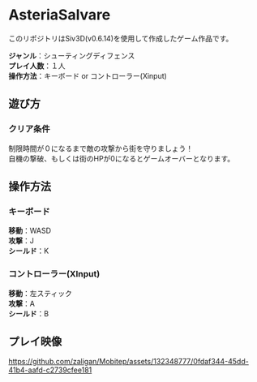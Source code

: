 # AsteriaSalvare
このリポジトリはSiv3D(v0.6.14)を使用して作成したゲーム作品です。

**ジャンル**：シューティングディフェンス  
**プレイ人数**：１人  
**操作方法**：キーボード or コントローラー(Xinput)  
## 遊び方
### クリア条件
制限時間が０になるまで敵の攻撃から街を守りましょう！  
自機の撃破、もしくは街のHPが0になるとゲームオーバーとなります。

## 操作方法
### キーボード
**移動**：WASD  
**攻撃**：J  
**シールド**：K  

### コントローラー(XInput)
**移動**：左スティック  
**攻撃**：A  
**シールド**：B

## プレイ映像


https://github.com/zaligan/Mobitep/assets/132348777/0fdaf344-45dd-41b4-aafd-c2739cfee181



